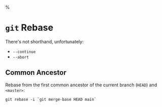 %

# `git` Rebase

There's not shorthand, unfortunately:

- `--continue`
- `--abort`

## Common Ancestor

Rebase from the first common ancestor of the current branch (`HEAD`) and `<master>`:

```
git rebase -i `git merge-base HEAD main`
```
